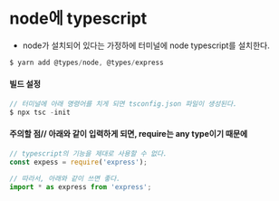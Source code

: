 # node에 typescript

* node가 설치되어 있다는 가정하에 터미널에 node typescript를 설치한다.

```typescript
$ yarn add @types/node, @types/express
```

#### 빌드 설정

```typescript
// 터미널에 아래 명령어를 치게 되면 tsconfig.json 파일이 생성된다.
$ npx tsc -init
```

#### 주의할 점// 아래와 같이 입력하게 되면, require는 any type이기 때문에

```typescript
// typescript의 기능을 제대로 사용할 수 없다.
const expess = require('express');

// 따라서, 아래와 같이 쓰면 좋다.
import * as express from 'express';
```

###
